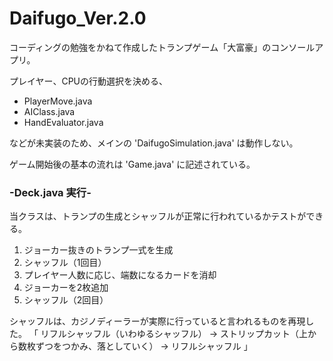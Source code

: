 # Daifugo_Ver.2.0
コーディングの勉強をかねて作成したトランプゲーム「大富豪」のコンソールアプリ。  
  
  
プレイヤー、CPUの行動選択を決める、  
 - PlayerMove.java  
 - AIClass.java  
 - HandEvaluator.java  
   
 などが未実装のため、メインの 'DaifugoSimulation.java' は動作しない。  
   
ゲーム開始後の基本の流れは 'Game.java' に記述されている。  
  
### -Deck.java 実行-
当クラスは、トランプの生成とシャッフルが正常に行われているかテストができる。

1. ジョーカー抜きのトランプ一式を生成
2. シャッフル（1回目）
3. プレイヤー人数に応じ、端数になるカードを消却
4. ジョーカーを2枚追加
5. シャッフル（2回目）

シャッフルは、カジノディーラーが実際に行っていると言われるものを再現した。
「 リフルシャッフル（いわゆるシャッフル） → ストリップカット（上から数枚ずつをつかみ、落としていく） → リフルシャッフル 」
